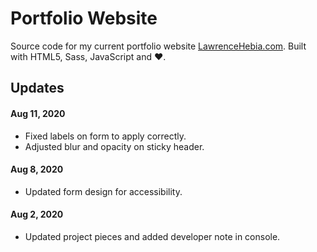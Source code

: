 # Portfolio Website

Source code for my current portfolio website [LawrenceHebia.com](https://lawrencehebia.com).
Built with HTML5, Sass, JavaScript and ❤️.


## Updates

#### Aug 11, 2020

* Fixed labels on form to apply correctly. 
* Adjusted blur and opacity on sticky header. 

#### Aug 8, 2020

* Updated form design for accessibility.

#### Aug 2, 2020

* Updated project pieces and added developer note in console.
